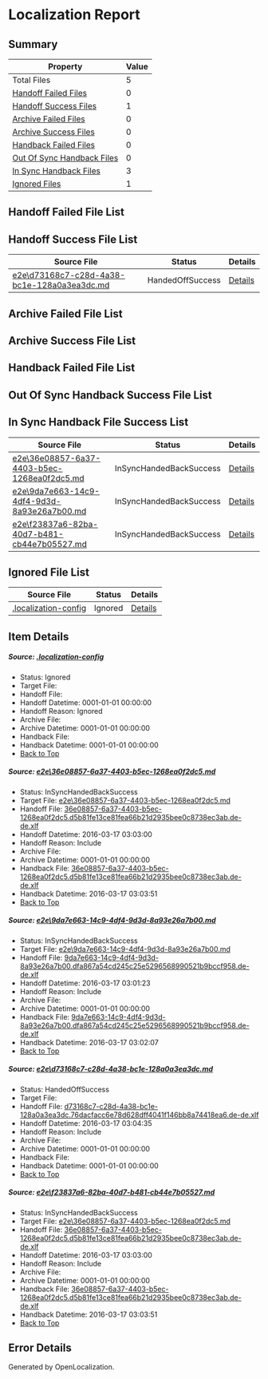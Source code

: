 # <a name='report-top'></a> Localization Report

## Summary
 Property | Value 
 -------- | ----- 
 Total Files | 5
[ Handoff Failed Files ](#handoff-failed-list)| 0
[ Handoff Success Files ](#handoff-success-list)| 1
[ Archive Failed Files ](#archive-failed-list)| 0
[ Archive Success Files ](#archive-success-list)| 0
[ Handback Failed Files ](#handback-failed-list)| 0
[ Out Of Sync Handback Files ](#outofsync-handback-success-list)| 0
[ In Sync Handback Files ](#insync-handback-success-list)| 3
[ Ignored Files ](#ignored-list)| 1

## <a name='handoff-failed-list'></a> Handoff Failed File List

## <a name='handoff-success-list'></a> Handoff Success File List
 Source File | Status | Details 
 ----------- | ------ | ------- 
 [e2e\d73168c7-c28d-4a38-bc1e-128a0a3ea3dc.md](https://github.com/OpenLocalizationTest/oltest/blob/a0c12ee2ba1fbccd76cbbee1b6c46372e74f8971/e2e/d73168c7-c28d-4a38-bc1e-128a0a3ea3dc.md) | HandedOffSuccess | [Details](#83abefd13b1226618a81ed1fd5b3ea6b7ba277f43)

## <a name='archive-failed-list'></a> Archive Failed File List

## <a name='archive-success-list'></a> Archive Success File List

## <a name='handback-failed-list'></a> Handback Failed File List

## <a name='outofsync-handback-success-list'></a> Out Of Sync Handback Success File List

## <a name='insync-handback-success-list'></a> In Sync Handback File Success List
 Source File | Status | Details 
 ----------- | ------ | ------- 
 [e2e\36e08857-6a37-4403-b5ec-1268ea0f2dc5.md](https://github.com/OpenLocalizationTest/oltest/blob/a5411c4b353dff7f75469919b692ddffee9f35a3/e2e/36e08857-6a37-4403-b5ec-1268ea0f2dc5.md) | InSyncHandedBackSuccess | [Details](#5b9e9665d8fc85d9beb679b8bb764c6f8830ec121)
 [e2e\9da7e663-14c9-4df4-9d3d-8a93e26a7b00.md](https://github.com/OpenLocalizationTest/oltest/blob/b846d89586fe2e216076a708b3c10e5a9011c486/e2e/9da7e663-14c9-4df4-9d3d-8a93e26a7b00.md) | InSyncHandedBackSuccess | [Details](#09e1d53d99c95c8d24e75367ee0b9122183f1b4f2)
 [e2e\f23837a6-82ba-40d7-b481-cb44e7b05527.md](https://github.com/OpenLocalizationTest/oltest/blob/a0c12ee2ba1fbccd76cbbee1b6c46372e74f8971/e2e/f23837a6-82ba-40d7-b481-cb44e7b05527.md) | InSyncHandedBackSuccess | [Details](#5b9e9665d8fc85d9beb679b8bb764c6f8830ec124)

## <a name='ignored-list'></a> Ignored File List
 Source File | Status | Details 
 ----------- | ------ | ------- 
 [.localization-config](https://github.com/OpenLocalizationTest/oltest/blob/a0c12ee2ba1fbccd76cbbee1b6c46372e74f8971/.localization-config) | Ignored | [Details](#66aca4b1c2f43b14ec41e0e427345df94af1d5e10)

## Item Details
##### <a name='66aca4b1c2f43b14ec41e0e427345df94af1d5e10'></a> Source: [.localization-config](https://github.com/OpenLocalizationTest/oltest/blob/a0c12ee2ba1fbccd76cbbee1b6c46372e74f8971/.localization-config)
* Status: Ignored
* Target File: 
* Handoff File: 
* Handoff Datetime: 0001-01-01 00:00:00
* Handoff Reason: Ignored
* Archive File: 
* Archive Datetime: 0001-01-01 00:00:00
* Handback File: 
* Handback Datetime: 0001-01-01 00:00:00
* [Back to Top](#report-top)

##### <a name='5b9e9665d8fc85d9beb679b8bb764c6f8830ec121'></a> Source: [e2e\36e08857-6a37-4403-b5ec-1268ea0f2dc5.md](https://github.com/OpenLocalizationTest/oltest/blob/a5411c4b353dff7f75469919b692ddffee9f35a3/e2e/36e08857-6a37-4403-b5ec-1268ea0f2dc5.md)
* Status: InSyncHandedBackSuccess
* Target File: [e2e\36e08857-6a37-4403-b5ec-1268ea0f2dc5.md](https://github.com/OpenLocalizationTestOrg/oltest.de-de/blob/7121e4ccf6a97933e31b493b9a036b82a2defb21/e2e/36e08857-6a37-4403-b5ec-1268ea0f2dc5.md)
* Handoff File: [36e08857-6a37-4403-b5ec-1268ea0f2dc5.d5b81fe13ce81fea66b21d2935bee0c8738ec3ab.de-de.xlf](https://github.com/OpenLocalizationTestOrg/olhandoff/blob/86a450e71bd858b0d32ded5c5bdd3bde8963a883/ol-handoff/OpenLocalizationTestOrg/oltest.de-de/xinjiang/ht/36e08857-6a37-4403-b5ec-1268ea0f2dc5.d5b81fe13ce81fea66b21d2935bee0c8738ec3ab.de-de.xlf)
* Handoff Datetime: 2016-03-17 03:03:00
* Handoff Reason: Include
* Archive File: 
* Archive Datetime: 0001-01-01 00:00:00
* Handback File: [36e08857-6a37-4403-b5ec-1268ea0f2dc5.d5b81fe13ce81fea66b21d2935bee0c8738ec3ab.de-de.xlf](https://github.com/OpenLocalizationTestOrg/olhandback/blob/cbcffba7ccea147611b1fe560fc0a8a229197ca5/ol-handback/OpenLocalizationTestOrg/oltest.de-de/xinjiang/ht/36e08857-6a37-4403-b5ec-1268ea0f2dc5.d5b81fe13ce81fea66b21d2935bee0c8738ec3ab.de-de.xlf)
* Handback Datetime: 2016-03-17 03:03:51
* [Back to Top](#report-top)

##### <a name='09e1d53d99c95c8d24e75367ee0b9122183f1b4f2'></a> Source: [e2e\9da7e663-14c9-4df4-9d3d-8a93e26a7b00.md](https://github.com/OpenLocalizationTest/oltest/blob/b846d89586fe2e216076a708b3c10e5a9011c486/e2e/9da7e663-14c9-4df4-9d3d-8a93e26a7b00.md)
* Status: InSyncHandedBackSuccess
* Target File: [e2e\9da7e663-14c9-4df4-9d3d-8a93e26a7b00.md](https://github.com/OpenLocalizationTestOrg/oltest.de-de/blob/ffb2f28325e28c0a16e4ea9a9ad5ca25e550adf5/e2e/9da7e663-14c9-4df4-9d3d-8a93e26a7b00.md)
* Handoff File: [9da7e663-14c9-4df4-9d3d-8a93e26a7b00.dfa867a54cd245c25e5296568990521b9bccf958.de-de.xlf](https://github.com/OpenLocalizationTestOrg/olhandoff/blob/c106ef23ba06d9817ce0adafbb93e89c88ff0635/ol-handoff/OpenLocalizationTestOrg/oltest.de-de/xinjiang/ht/9da7e663-14c9-4df4-9d3d-8a93e26a7b00.dfa867a54cd245c25e5296568990521b9bccf958.de-de.xlf)
* Handoff Datetime: 2016-03-17 03:01:23
* Handoff Reason: Include
* Archive File: 
* Archive Datetime: 0001-01-01 00:00:00
* Handback File: [9da7e663-14c9-4df4-9d3d-8a93e26a7b00.dfa867a54cd245c25e5296568990521b9bccf958.de-de.xlf](https://github.com/OpenLocalizationTestOrg/olhandback/blob/a19b6377da57578676a840b99854473aa76f16fa/ol-handback/OpenLocalizationTestOrg/oltest.de-de/xinjiang/ht/9da7e663-14c9-4df4-9d3d-8a93e26a7b00.dfa867a54cd245c25e5296568990521b9bccf958.de-de.xlf)
* Handback Datetime: 2016-03-17 03:02:07
* [Back to Top](#report-top)

##### <a name='83abefd13b1226618a81ed1fd5b3ea6b7ba277f43'></a> Source: [e2e\d73168c7-c28d-4a38-bc1e-128a0a3ea3dc.md](https://github.com/OpenLocalizationTest/oltest/blob/a0c12ee2ba1fbccd76cbbee1b6c46372e74f8971/e2e/d73168c7-c28d-4a38-bc1e-128a0a3ea3dc.md)
* Status: HandedOffSuccess
* Target File: 
* Handoff File: [d73168c7-c28d-4a38-bc1e-128a0a3ea3dc.76dacfacc6e78d628dff4041f146bb8a74418ea6.de-de.xlf](https://github.com/OpenLocalizationTestOrg/olhandoff/blob/593a42a6fc5133f681ccd30e4d9815680655c76e/ol-handoff/OpenLocalizationTestOrg/oltest.de-de/xinjiang/ht/d73168c7-c28d-4a38-bc1e-128a0a3ea3dc.76dacfacc6e78d628dff4041f146bb8a74418ea6.de-de.xlf)
* Handoff Datetime: 2016-03-17 03:04:35
* Handoff Reason: Include
* Archive File: 
* Archive Datetime: 0001-01-01 00:00:00
* Handback File: 
* Handback Datetime: 0001-01-01 00:00:00
* [Back to Top](#report-top)

##### <a name='5b9e9665d8fc85d9beb679b8bb764c6f8830ec124'></a> Source: [e2e\f23837a6-82ba-40d7-b481-cb44e7b05527.md](https://github.com/OpenLocalizationTest/oltest/blob/a0c12ee2ba1fbccd76cbbee1b6c46372e74f8971/e2e/f23837a6-82ba-40d7-b481-cb44e7b05527.md)
* Status: InSyncHandedBackSuccess
* Target File: [e2e\36e08857-6a37-4403-b5ec-1268ea0f2dc5.md](https://github.com/OpenLocalizationTestOrg/oltest.de-de/blob/7121e4ccf6a97933e31b493b9a036b82a2defb21/e2e/36e08857-6a37-4403-b5ec-1268ea0f2dc5.md)
* Handoff File: [36e08857-6a37-4403-b5ec-1268ea0f2dc5.d5b81fe13ce81fea66b21d2935bee0c8738ec3ab.de-de.xlf](https://github.com/OpenLocalizationTestOrg/olhandoff/blob/86a450e71bd858b0d32ded5c5bdd3bde8963a883/ol-handoff/OpenLocalizationTestOrg/oltest.de-de/xinjiang/ht/36e08857-6a37-4403-b5ec-1268ea0f2dc5.d5b81fe13ce81fea66b21d2935bee0c8738ec3ab.de-de.xlf)
* Handoff Datetime: 2016-03-17 03:03:00
* Handoff Reason: Include
* Archive File: 
* Archive Datetime: 0001-01-01 00:00:00
* Handback File: [36e08857-6a37-4403-b5ec-1268ea0f2dc5.d5b81fe13ce81fea66b21d2935bee0c8738ec3ab.de-de.xlf](https://github.com/OpenLocalizationTestOrg/olhandback/blob/cbcffba7ccea147611b1fe560fc0a8a229197ca5/ol-handback/OpenLocalizationTestOrg/oltest.de-de/xinjiang/ht/36e08857-6a37-4403-b5ec-1268ea0f2dc5.d5b81fe13ce81fea66b21d2935bee0c8738ec3ab.de-de.xlf)
* Handback Datetime: 2016-03-17 03:03:51
* [Back to Top](#report-top)


## Error Details

Generated by OpenLocalization.
